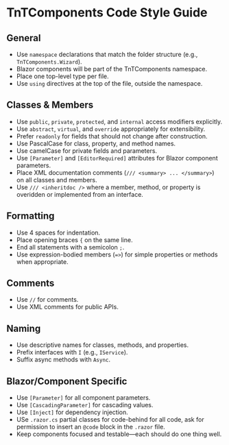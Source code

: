 # TnTComponents Code Style Guide

## General

- Use `namespace` declarations that match the folder structure (e.g., `TnTComponents.Wizard`).
- Blazor components will be part of the TnTComponents namespace.
- Place one top-level type per file.
- Use `using` directives at the top of the file, outside the namespace.

## Classes & Members

- Use `public`, `private`, `protected`, and `internal` access modifiers explicitly.
- Use `abstract`, `virtual`, and `override` appropriately for extensibility.
- Prefer `readonly` for fields that should not change after construction.
- Use PascalCase for class, property, and method names.
- Use camelCase for private fields and parameters.
- Use `[Parameter]` and `[EditorRequired]` attributes for Blazor component parameters.
- Place XML documentation comments (`/// <summary> ... </summary>`) on all classes and members.
- Use `/// <inheritdoc />` where a member, method, or property is overidden or implemented from an interface.

## Formatting

- Use 4 spaces for indentation.
- Place opening braces `{` on the same line.
- End all statements with a semicolon `;`.
- Use expression-bodied members (`=>`) for simple properties or methods when appropriate.

## Comments

- Use `//` for comments.
- Use XML comments for public APIs.

## Naming

- Use descriptive names for classes, methods, and properties.
- Prefix interfaces with `I` (e.g., `IService`).
- Suffix async methods with `Async`.

## Blazor/Component Specific

- Use `[Parameter]` for all component parameters.
- Use `[CascadingParameter]` for cascading values.
- Use `[Inject]` for dependency injection.
- USe `.razor.cs` partial classes for code-behind for all code, ask for permission to insert an `@code` block in the `.razor` file.
- Keep components focused and testable—each should do one thing well.
